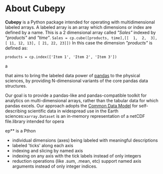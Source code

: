 # About Cubepy

**Cubepy** is a Python package intended for operating with multidimensional labeled arrays. A labeled array is an array which dimensions or index are defined by a name.
This is a 2 dimensional array called *"Sales"* indexed by *"products"* and *"time"*.
`Sales = cp.cube([products, time],[[  1,  2,  3], [ 11, 12, 13], [ 21, 22, 23]])`
In this case the dimension *"products"* is defined as:

    products = cp.index(['Item 1', 'Item 2', 'Item 3'])
a

that aims to bring the labeled data power of  [pandas](http://pandas.pydata.org/)  to the physical sciences, by providing N-dimensional variants of the core pandas data structures.

Our goal is to provide a pandas-like and pandas-compatible toolkit for analytics on multi-dimensional arrays, rather than the tabular data for which pandas excels. Our approach adopts the  [Common Data Model](http://www.unidata.ucar.edu/software/thredds/current/netcdf-java/CDM)  for self- describing scientific data in widespread use in the Earth sciences:`xarray.Dataset`  is an in-memory representation of a netCDF file.library intended for opera

ep** is a Pthon 
-   individual dimensions (axes) being labeled with meaningful descriptions
-   labeled 'ticks' along each axis
-   indexing and slicing by named axis
-   indexing on any axis with the tick labels instead of only integers
-   reduction operations (like .sum, .mean, etc) support named axis arguments instead of only integer indices.
<!--stackedit_data:
eyJoaXN0b3J5IjpbMTk2NjU4NTgyLC0xNDA4NjgzOTYxLDI4MT
c2NTQ0NiwtNzY1MDY3NTQ1LDkyNTgwOTU4NywxODg4ODM2NDEy
LC0xNjg4NjUxNjgwLC02NTgwNTMwMDAsMTM5MjkzMzg4NCwxNj
E5NTg5NzUsMTU0NDAwNjQxLC0xMjY3NzA1OTY3LC0yNDM4MjAz
MjgsMTQyMjE3NDQwNiwtMTMwMzQwNDUxOCw0NjYyMjQyNjAsOT
AxNTM4MDk2LDI2ODIxNDYzNl19
-->